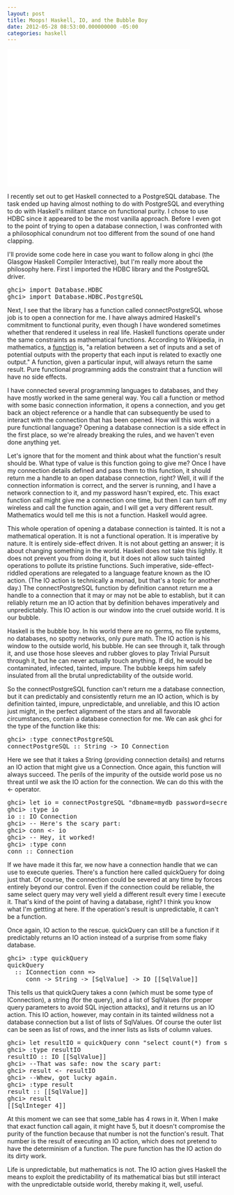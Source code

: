 ```yaml
---
layout: post
title: Moops! Haskell, IO, and the Bubble Boy
date: 2012-05-28 08:53:00.000000000 -05:00
categories: haskell
---
```

<iframe width="420" height="315" src="//www.youtube.com/embed/LQzW73WRrYM" frameborder="0" allowfullscreen></iframe>

I recently set out to get Haskell connected to a PostgreSQL database. The task ended up having almost nothing to do with PostgreSQL and everything to do with Haskell's militant stance on functional purity. I chose to use HDBC since it appeared to be the most vanilla approach. Before I even got to the point of trying to open a database connection, I was confronted with a philosophical conundrum not too different from the sound of one hand clapping.

I'll provide some code here in case you want to follow along in ghci (the Glasgow Haskell Compiler Interactive), but I'm really more about the philosophy here. First I imported the HDBC library and the PostgreSQL driver.
<pre class="prettyprint">ghci&gt; import Database.HDBC
ghci&gt; import Database.HDBC.PostgreSQL</pre>
Next, I see that the library has a function called connectPostgreSQL whose job is to open a connection for me. I have always admired Haskell's commitment to functional purity, even though I have wondered sometimes whether that rendered it useless in real life. Haskell functions operate under the same constraints as mathematical functions. According to Wikipedia, in mathematics, a <a href="http://en.wikipedia.org/wiki/Function_(mathematics)" target="_blank">function</a> is, "a relation between a set of inputs and a set of potential outputs with the property that each input is related to exactly one output." A function, given a particular input, will always return the same result. Pure functional programming adds the constraint that a function will have no side effects.

I have connected several programming languages to databases, and they have mostly worked in the same general way. You call a function or method with some basic connection information, it opens a connection, and you get back an object reference or a handle that can subsequently be used to interact with the connection that has been opened. How will this work in a pure functional language? Opening a database connection is a side effect in the first place, so we're already breaking the rules, and we haven't even done anything yet.

Let's ignore that for the moment and think about what the function's result should be. What type of value is this function going to give me? Once I have my connection details defined and pass them to this function, it should return me a handle to an open database connection, right? Well, it will if the connection information is correct, and the server is running, and I have a network connection to it, and my password hasn't expired, etc. This exact function call might give me a connection one time, but then I can turn off my wireless and call the function again, and I will get a very different result. Mathematics would tell me this is not a function. Haskell would agree.

This whole operation of opening a database connection is tainted. It is not a mathematical operation. It is not a functional operation. It is imperative by nature. It is entirely side-effect driven. It is not about getting an answer; it is about changing something in the world. Haskell does not take this lightly. It does not prevent you from doing it, but it does not allow such tainted operations to pollute its pristine functions. Such imperative, side-effect-riddled operations are relegated to a language feature known as the IO action. (The IO action is technically a monad, but that's a topic for another day.) The connectPostgreSQL function by definition cannot return me a handle to a connection that it may or may not be able to establish, but it can reliably return me an IO action that by definition behaves imperatively and unpredictably. This IO action is our window into the cruel outside world. It is our bubble.

Haskell is the bubble boy. In his world there are no germs, no file systems, no databases, no spotty networks, only pure math. The IO action is his window to the outside world, his bubble. He can see through it, talk through it, and use those hose sleeves and rubber gloves to play Trivial Pursuit through it, but he can never actually touch anything. If did, he would be contaminated, infected, tainted, impure. The bubble keeps him safely insulated from all the brutal unpredictability of the outside world.

So the connectPostgreSQL function can't return me a database connection, but it can predictably and consistently return me an IO action, which is by definition tainted, impure, unpredictable, and unreliable, and this IO action just might, in the perfect alignment of the stars and all favorable circumstances, contain a database connection for me. We can ask ghci for the type of the function like this:
<pre class="prettyprint">ghci&gt; :type connectPostgreSQL
connectPostgreSQL :: String -&gt; IO Connection</pre>
Here we see that it takes a String (providing connection details) and returns an IO action that might give us a Connection. Once again, this function will always succeed. The perils of the impurity of the outside world pose us no threat until we ask the IO action for the connection. We can do this with the &lt;- operator.
<pre class="prettyprint">ghci&gt; let io = connectPostgreSQL "dbname=mydb password=secret"
ghci&gt; :type io
io :: IO Connection
ghci&gt; -- Here's the scary part:
ghci&gt; conn &lt;- io
ghci&gt; -- Hey, it worked!
ghci&gt; :type conn
conn :: Connection</pre>
If we have made it this far, we now have a connection handle that we can use to execute queries. There's a function here called quickQuery for doing just that. Of course, the connection could be severed at any time by forces entirely beyond our control. Even if the connection could be reliable, the same select query may very well yield a different result every time I execute it. That's kind of the point of having a database, right? I think you know what I'm gettting at here. If the operation's result is unpredictable, it can't be a function.

Once again, IO action to the rescue. quickQuery can still be a function if it predictably returns an IO action instead of a surprise from some flaky database.
<pre class="prettyprint">ghci&gt; :type quickQuery
quickQuery
  :: IConnection conn =&gt;
     conn -&gt; String -&gt; [SqlValue] -&gt; IO [[SqlValue]]</pre>
This tells us that quickQuery takes a conn (which must be some type of IConnection), a string (for the query), and a list of SqlValues (for proper query parameters to avoid SQL injection attacks), and it returns us an IO action. This IO action, however, may contain in its tainted wildness not a database connection but a list of lists of SqlValues. Of course the outer list can be seen as list of rows, and the inner lists as lists of column values.
<pre class="prettyprint">ghci&gt; let resultIO = quickQuery conn "select count(*) from some_table" []
ghci&gt; :type resultIO
resultIO :: IO [[SqlValue]]
ghci&gt; --That was safe: now the scary part:
ghci&gt; result &lt;- resultIO
ghci&gt; --Whew, got lucky again.
ghci&gt; :type result
result :: [[SqlValue]]
ghci&gt; result
[[SqlInteger 4]]</pre>
At this moment we can see that some_table has 4 rows in it. When I make that exact function call again, it might have 5, but it doesn't compromise the purity of the function because that number is not the function's result. That number is the result of executing an IO action, which does not pretend to have the determinism of a function. The pure function has the IO action do its dirty work.

Life is unpredictable, but mathematics is not. The IO action gives Haskell the means to exploit the predictability of its mathematical bias but still interact with the unpredictable outside world, thereby making it, well, useful.

